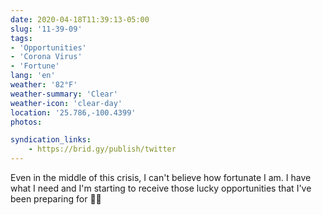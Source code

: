 ```yaml
---
date: 2020-04-18T11:39:13-05:00
slug: '11-39-09'
tags:
- 'Opportunities'
- 'Corona Virus'
- 'Fortune'
lang: 'en'
weather: '82°F'
weather-summary: 'Clear'
weather-icon: 'clear-day'
location: '25.786,-100.4399'
photos:

syndication_links:
    - https://brid.gy/publish/twitter
---
```

Even in the middle of this crisis, I can't believe how fortunate I am. I have what I need and I'm starting to receive those lucky opportunities that I've been preparing for 🙌🏼

  
